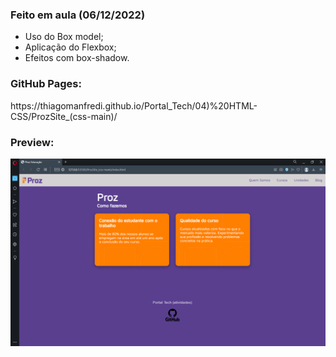 <h3>Feito em aula (06/12/2022)</h3>

- Uso do Box model;
- Aplicação do Flexbox;
- Efeitos com box-shadow.

<h3>GitHub Pages:</h3>
https://thiagomanfredi.github.io/Portal_Tech/04)%20HTML-CSS/ProzSite_(css-main)/

<h3>Preview:</h3>

<div align="left">
<img src="https://raw.githubusercontent.com/thiagoManfredi/Portal_Tech/main/04)%20HTML-CSS/ProzSite_(css-main)/img/Preview.png" width="800px"/>
</div>

